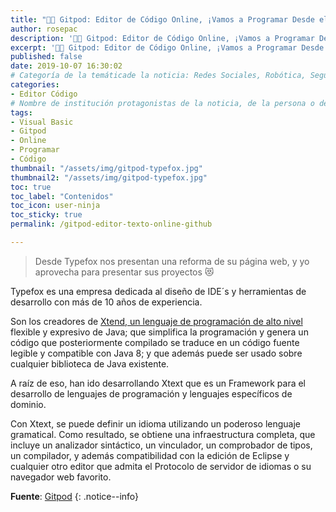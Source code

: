 ```yaml
---
title: "👩‍💻 Gitpod: Editor de Código Online, ¡Vamos a Programar Desde el Navegador!"
author: rosepac
description: '👩‍💻 Gitpod: Editor de Código Online, ¡Vamos a Programar Desde el Navegador!'
excerpt: '👩‍💻 Gitpod: Editor de Código Online, ¡Vamos a Programar Desde el Navegador!'
published: false
date: 2019-10-07 16:30:02
# Categoría de la temáticade la noticia: Redes Sociales, Robótica, Seguridad Informática, Software, SDK Multiplataforma, Educación, Genética
categories:
- Editor Código
# Nombre de institución protagonistas de la noticia, de la persona o del software, sistema o SDK.
tags:
- Visual Basic
- Gitpod
- Online
- Programar
- Código
thumbnail: "/assets/img/gitpod-typefox.jpg"
thumbnail2: "/assets/img/gitpod-typefox.jpg"
toc: true
toc_label: "Contenidos"
toc_icon: user-ninja
toc_sticky: true
permalink: /gitpod-editor-texto-online-github

---
```


> Desde Typefox nos presentan una reforma de su página web, y yo aprovecha para presentar sus proyectos 😻

Typefox es una empresa dedicada al diseño de IDE´s y herramientas de desarrollo con más de 10 años de experiencia. 

Son los creadores de [Xtend, un lenguaje de programación de alto nivel](/glosario/xtend/) flexible y expresivo de Java; que simplifica la programación y genera un código que posteriormente compilado se traduce en un código fuente legible y compatible con Java 8; y que además puede ser usado sobre cualquier biblioteca de Java existente.

A raíz de eso, han ido desarrollando Xtext que es un Framework para el desarrollo de lenguajes de programación y lenguajes específicos de dominio.
<!-- https://www.eclipse.org/Xtext/#intro-quotes , https://www.eclipse.org/Xtext/documentation/index.html -->

Con Xtext, se puede definir un idioma utilizando un poderoso lenguaje gramatical. Como resultado, se obtiene una infraestructura completa, que incluye un analizador sintáctico, un vinculador, un comprobador de tipos, un compilador, y además compatibilidad con la edición de Eclipse y cualquier otro editor que admita el Protocolo de servidor de idiomas o su navegador web favorito.   

**Fuente**: [Gitpod](https://www.gitpod.io "Página web oficial del proyecto gitpod, theia y Typefox.io")
{: .notice--info}